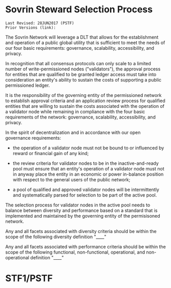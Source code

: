 # Sovrin Steward Selection Process
```
Last Revised: 28JUN2017 (PSTF)
Prior Versions (link):

```

The Sovrin Network will leverage a DLT that allows for the establishment 
and operation of a public global utility that is sufficient to meet the 
needs of our four basic requirements: governance, scalability, 
accessibility, and privacy.

In recognition that all consensus protocols can only scale to a limited 
number of write-permissioned nodes ("validators"), the approval process 
for entities that are qualified to be granted ledger access must take 
into consideration an entity's ability to sustain the costs of 
supporting a public permissioned ledger. 

It is the responsibility of the governing entity of the permissioned 
network to establish approval criteria and an application review 
process for qualified entities that are willing to sustain the costs 
associated with the operation of a validator node while remaining in 
compliance with the four basic requirements of the network: governance, 
scalability, accessibility, and privacy. 

In the spirit of decentralization and in accordance with our open governance requirements:

* the operation of a validator node must not be bound to or influenced by reward or financial gain of any kind;

* the review criteria for validator nodes to be in the inactive-and-ready pool must ensure that an entity's operation of a validator node must not in anyway place the entity in an economic or power in-balance position with respect to the general users of the public network;  

* a pool of qualified and approved validator nodes will be intermittently and systematically parsed for selection to be part of the active pool. 

The selection process for validator nodes in the active pool needs to balance between diversity and performance based on a standard that is implemented and maintained by the governing entity of the permisisoned network. 

Any and all facets associated with diversity criteria should be within the scope of the following diversity definition "____"    

Any and all facets associated with performance criteria should be within the scope of the following functional, non-functional, operational, and non-operational definition "____"  



# STF1/PSTF 
